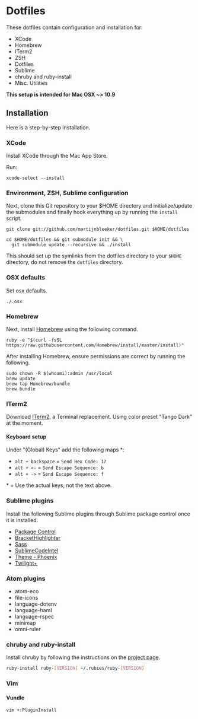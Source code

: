 # Dotfiles

These dotfiles contain configuration and installation for:

* XCode
* Homebrew
* ITerm2
* ZSH
* Dotfiles
* Sublime
* chruby and ruby-install
* Misc. Utilities

**This setup is intended for Mac OSX ~> 10.9**

## Installation

Here is a step-by-step installation.

### XCode

Install XCode through the Mac App Store.

Run:

`xcode-select --install`

### Environment, ZSH, Sublime configuration

Next, clone this Git repository to your $HOME directory and initialize/update
the submodules and finally hook everything up by running the `install` script.

    git clone git://github.com/martijnbleeker/dotfiles.git $HOME/dotfiles

    cd $HOME/dotfiles && git submodule init && \
      git submodule update --recursive && ./install

This should set up the symlinks from the dotfiles directory to your `$HOME`
directory, do not remove the `dotfiles` directory.

### OSX defaults

Set osx defaults.

`./.osx`

### Homebrew

Next, install [Homebrew](http://mxcl.github.com/homebrew/) using the following
command.

    ruby -e "$(curl -fsSL https://raw.githubusercontent.com/Homebrew/install/master/install)"

After installing Homebrew, ensure permissions are correct by running the
following.

    sudo chown -R $(whoami):admin /usr/local
    brew update
    brew tap Homebrew/bundle
    brew bundle

### ITerm2

Download [ITerm2](http://www.iterm2.com/), a Terminal replacement.
Using color preset "Tango Dark" at the moment.

#### Keyboard setup

Under "(Global) Keys" add the following maps *:

- `alt + backspace` = `Send Hex Code: 17`
- `alt + <-` = `Send Escape Sequence: b`
- `alt + ->` = `Send Escape Sequence: f`

\* = Use the actual keys, not the text above.

### Sublime plugins

Install the following Sublime plugins through Sublime package control once
it is installed.

- [Package Control](http://wbond.net/sublime_packages/package_control)
- [BracketHighlighter](https:/github.com/facelessuser/BracketHighlighter)
- [Sass](https://github.com/nathos/sass-textmate-bundle)
- [SublimeCodeIntel](https://github.com/SublimeCodeIntel/SublimeCodeIntel.git)
- [Theme - Phoenix](https://github.com/netatoo/phoenix-theme)
- [Twilight+](https://github.com/xy2z/SublimeTwilight)

### Atom plugins

- atom-eco
- file-icons
- language-dotenv
- language-haml
- language-rspec
- minimap
- omni-ruler

### chruby and ruby-install

Install chruby by following the instructions on the
[project page](https://github.com/postmodern/chruby).


```bash
ruby-install ruby-[VERSION] ~/.rubies/ruby-[VERSION]
```

### Vim

#### Vundle
```bash
vim +:PluginInstall
```
